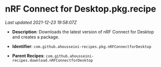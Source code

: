 # nRF Connect for Desktop.pkg.recipe

_Last updated 2021-12-23 19:58:07Z_

- **Description**: Downloads the latest version of nRF Connect for Desktop and creates a package.

- **Identifier**: `com.github.ahousseini-recipes.pkg.nRFConnectforDesktop`

- **Parent Recipes**: `com.github.ahousseini-recipes.download.nRFConnectforDesktop`